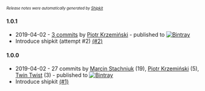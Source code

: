 <sup><sup>*Release notes were automatically generated by [Shipkit](http://shipkit.org/)*</sup></sup>

#### 1.0.1
 - 2019-04-02 - [3 commits](https://github.com/krzemin/shipkit-workshop-15/compare/v1.0.0...v1.0.1) by [Piotr Krzemiński](https://github.com/krzemin) - published to [![Bintray](https://img.shields.io/badge/Bintray-1.0.1-green.svg)](https://bintray.com/shipkit-bootstrap/bootstrap/maven/1.0.1)
 - Introduce shipkit (attempt #2) [(#2)](https://github.com/krzemin/shipkit-workshop-15/pull/2)

#### 1.0.0
 - 2019-04-02 - 27 commits by [Marcin Stachniuk](https://github.com/mstachniuk) (19), [Piotr Krzemiński](https://github.com/krzemin) (5), [Twin Twist](https://github.com/TwinTwist) (3) - published to [![Bintray](https://img.shields.io/badge/Bintray-1.0.0-green.svg)](https://bintray.com/shipkit-bootstrap/bootstrap/maven/1.0.0)
 - Introduce shipkit [(#1)](https://github.com/krzemin/shipkit-workshop-15/pull/1)

